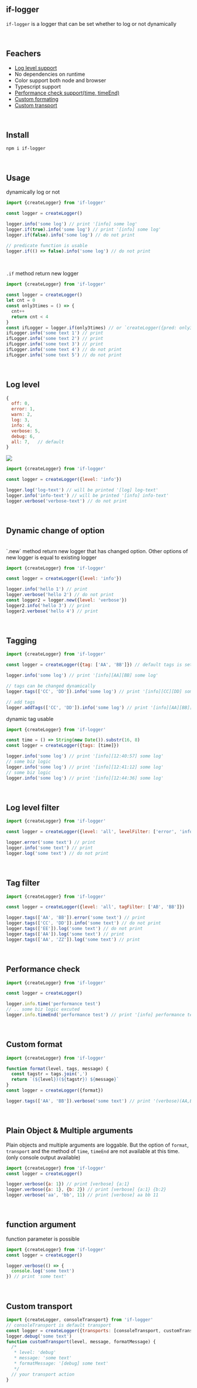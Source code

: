 ## if-logger

`if-logger` is a logger that can be set whether to log or not dynamically

<br>

## Feachers

- [Log level support](#log-level)
- No dependencies on runtime
- Color support both node and browser
- Typescript support
- [Performance check support(time, timeEnd)](#performance-check)
- [Custom formating](#custom-format)
- [Custom transport](#custom-transport)

<br>

## Install

```
npm i if-logger
```

<br>

## Usage

dynamically log or not

```javascript
import {createLogger} from 'if-logger'

const logger = createLogger()

logger.info('some log') // print '[info] some log'
logger.if(true).info('some log') // print '[info] some log'
logger.if(false).info('some log') // do not print

// predicate function is usable
logger.if(() => false).info('some log') // do not print
```

<br>

`.if` method return new logger

```javascript
import {createLogger} from 'if-logger'

const logger = createLogger()
let cnt = 0
const only3times = () => {
  cnt++
  return cnt < 4
}
const ifLogger = logger.if(only3times) // or `createLogger({pred: only3times})`
ifLogger.info('some text 1') // print
ifLogger.info('some text 2') // print
ifLogger.info('some text 3') // print
ifLogger.info('some text 4') // do not print
ifLogger.info('some text 5') // do not print
```

<br>

## Log level

```javascript
{
  off: 0,
  error: 1,
  warn: 2,
  log: 3,
  info: 4,
  verbose: 5,
  debug: 6,
  all: 7,   // default
}
```

![](https://telegra.ph/file/0d41bbf5344a00b2c5bd5.png)

```javascript
import {createLogger} from 'if-logger'

const logger = createLogger({level: 'info'})

logger.log('log-text') // will be printed '[log] log-text'
logger.info('info-text') // will be printed '[info] info-text'
logger.verbose('verbose-text') // do not print
```

<br>

## Dynamic change of option

<br>
`.new` method return new logger that has changed option. Other options of new logger is equal to existing logger

```javascript
import {createLogger} from 'if-logger'

const logger = createLogger({level: 'info'})

logger.info('hello 1') // print
logger.verbose('hello 2') // do not print
const logger2 = logger.new({level: 'verbose'})
logger2.info('hello 3') // print
logger2.verbose('hello 4') // print
```

<br>

## Tagging

```javascript
import {createLogger} from 'if-logger'

const logger = createLogger({tag: ['AA', 'BB']}) // default tags is set

logger.info('some log') // print '[info][AA][BB] some log'

// tags can be changed dynamically
logger.tags(['CC', 'DD']).info('some log') // print '[info][CC][DD] some log'

// add tags
logger.addTags(['CC', 'DD']).info('some log') // print '[info][AA][BB][CC][DD] some log'
```

dynamic tag usable

```javascript
import {createLogger} from 'if-logger'

const time = () => String(new Date()).substr(16, 8)
const logger = createLogger({tags: [time]})

logger.info('some log') // print '[info][12:40:57] some log'
// some biz logic
logger.info('some log') // print '[info][12:41:12] some log'
// some biz logic
logger.info('some log') // print '[info][12:44:36] some log'
```

<br>

## Log level filter

```javascript
import {createLogger} from 'if-logger'

const logger = createLogger({level: 'all', levelFilter: ['error', 'info']})

logger.error('some text') // print
logger.info('some text') // print
logger.log('some text') // do not print
```

<br>

## Tag filter

```javascript
import {createLogger} from 'if-logger'

const logger = createLogger({level: 'all', tagFilter: ['AB', 'BB']})

logger.tags(['AA', 'BB']).error('some text') // print
logger.tags(['CC', 'DD']).info('some text') // do not print
logger.tags(['EE']).log('some text') // do not print
logger.tags(['AA']).log('some text') // print
logger.tags(['AA', 'ZZ']).log('some text') // print
```

<br>

## Performance check

```javascript
import {createLogger} from 'if-logger'

const logger = createLogger()

logger.info.time('performance test')
// .. some biz logic excuted
logger.info.timeEnd('performance test') // print '[info] performance test 12ms'
```

<br>

## Custom format

```javascript
import {createLogger} from 'if-logger'

function format(level, tags, message) {
  const tagstr = tags.join(',')
  return `(${level})(${tagstr}) ${message}`
}
const logger = createLogger({format})

logger.tags(['AA', 'BB']).verbose('some text') // print '(verbose)(AA,BB) some text'
```

<br>

## Plain Object & Multiple arguments

Plain objects and multiple arguments are loggable. But the option of `format`, `transport` and the method of `time`, `timeEnd` are not available at this time. (only console output available)

```javascript
import {createLogger} from 'if-logger'
const logger = createLogger()

logger.verbose({a: 1}) // print [verbose] {a:1}
logger.verbose({a: 1}, {b: 2}) // print [verbose] {a:1} {b:2}
logger.verbose('aa', 'bb', 11) // print [verbose] aa bb 11
```

<br>

## function argument

function parameter is possible

```javascript
import {createLogger} from 'if-logger'
const logger = createLogger()

logger.verbose(() => {
  console.log('some text')
}) // print 'some text'
```

<br>

## Custom transport

```javascript
import {createLogger, consoleTransport} from 'if-logger'
// consoleTransport is default transport
const logger = createLogger({transports: [consoleTransport, customTransport]})
logger.debug('some text')
function customTransport(level, message, formatMessage) {
  /*
   * level: 'debug'
   * message: 'some text'
   * formatMessage: '[debug] some text'
   */
  // your transport action
}
```

